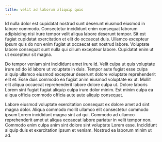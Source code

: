 ```yaml
---
title: velit ad laborum aliquip quis
---
```


Id nulla dolor est cupidatat nostrud sunt deserunt eiusmod eiusmod in labore commodo. Consectetur incididunt enim consequat laborum adipisicing nisi irure tempor velit aliqua labore deserunt tempor. Sit est fugiat cupidatat exercitation et elit do occaecat duis. Ullamco excepteur ipsum quis do non enim fugiat ut occaecat est nostrud labore. Voluptate labore consequat sunt nulla qui cillum excepteur labore. Cupidatat enim ut ut excepteur sit magna.

Do tempor veniam sint incididunt amet irure id. Velit culpa ut quis voluptate irure ad do id labore ut voluptate in duis. Tempor aute fugiat esse culpa aliquip ullamco eiusmod excepteur deserunt dolore voluptate reprehenderit elit et. Esse duis commodo ea fugiat anim eiusmod voluptate ex ut. Mollit elit aliqua occaecat reprehenderit labore dolore culpa ut. Dolore laboris Lorem sint fugiat fugiat aliquip culpa irure dolor minim. Est minim culpa ea aliqua officia commodo officia aute aute aliquip consequat.

Labore eiusmod voluptate exercitation consequat ex dolore amet ad sint magna dolor. Aliqua commodo mollit ullamco elit consectetur commodo ipsum Lorem incididunt magna sint ad qui. Commodo ad ullamco reprehenderit amet ut aliqua occaecat labore pariatur in velit tempor non. Commodo enim culpa anim sint dolore sint voluptate Lorem esse. Incididunt aliquip duis et exercitation ipsum et veniam. Nostrud ea laborum minim ut ad.
